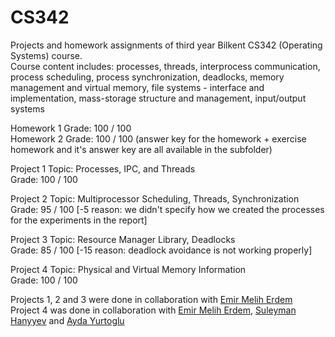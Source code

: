 # CS342
Projects and homework assignments of third year Bilkent CS342 (Operating Systems) course.  
Course content includes: processes, threads, interprocess communication, process scheduling, process synchronization, deadlocks, memory management and virtual memory, file systems - interface and implementation, mass-storage structure and management, input/output systems 

Homework 1 Grade: 100 / 100  
Homework 2 Grade: 100 / 100 (answer key for the homework + exercise homework and it's answer key are all available in the subfolder)  

Project 1 Topic: Processes, IPC, and Threads  
Grade: 100 / 100  

Project 2 Topic: Multiprocessor Scheduling, Threads, Synchronization  
Grade: 95 / 100 [-5 reason: we didn't specify how we created the processes for the experiments in the report]  

Project 3 Topic: Resource Manager Library, Deadlocks  
Grade: 85 / 100 [-15 reason: deadlock avoidance is not working properly]  

Project 4 Topic: Physical and Virtual Memory Information  
Grade: 100 / 100  

Projects 1, 2 and 3 were done in collaboration with [Emir Melih Erdem](https://github.com/emirmeliherdem)  
Project 4 was done in collaboration with [Emir Melih Erdem](https://github.com/emirmeliherdem), [Suleyman Hanyyev](https://github.com/solomonNSI) and [Ayda Yurtoglu](https://github.com/aydayurtoglu)
